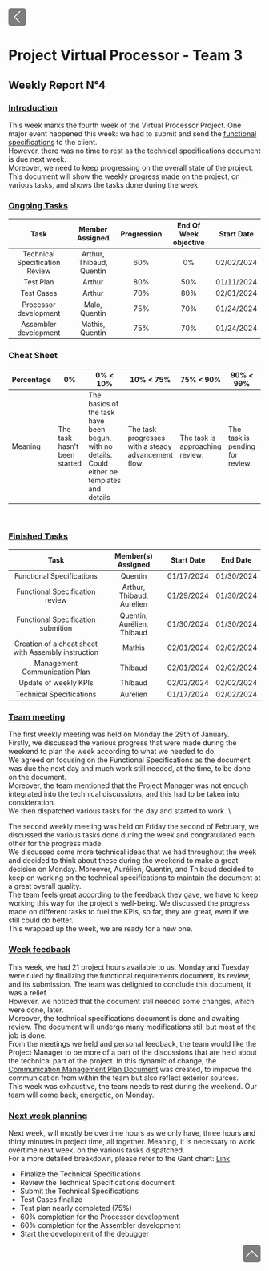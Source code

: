 <div> <a href="./"><img src="../img/back2.png" width="35px"></a>
</div>

# Project Virtual Processor - Team 3  

## Weekly Report N°4

### <u>Introduction </u>

This week marks the fourth week of the Virtual Processor Project. One major event happened this week: we had to submit and send the [functional specifications](https://github.com/algosup/2023-2024-project-3-virtual-processor-team-3/blob/main/documents/functional_specifications.md) to the client. \
However, there was no time to rest as the technical specifications document is due next week. \
Moreover, we need to keep progressing on the overall state of the project. \
This document will show the weekly progress made on the project, on various tasks, and shows the tasks done during the week.

### <u>Ongoing Tasks</u>

| Task  | Member Assigned | Progression | End Of Week objective | Start Date |
| :---: | :-------------: | :---------: | :-------------------: | :--------: |
| Technical Specification Review | Arthur, Thibaud, Quentin     |    60%     | 0%   | 02/02/2024    |
| Test Plan                      | Arthur                       |    80%     | 50%  | 01/11/2024    |
| Test Cases                     | Arthur                       |    70%     | 80%  | 02/01/2024    |
| Processor development          | Malo, Quentin                |    75%     | 70%  | 01/24/2024    |
| Assembler development          | Mathis, Quentin              |    75%      | 70%  | 01/24/2024    |

### Cheat Sheet

| Percentage | 0%                           | 0% < 10%                                                                                         | 10% < 75%                                           | 75% < 90%                       | 90% < 99%                       | 100%                           |
| ---------- | ---------------------------- | ------------------------------------------------------------------------------------------------ | --------------------------------------------------- | ------------------------------- | ------------------------------- | ------------------------------ |
| Meaning    | The task hasn't been started | The basics of the task have been begun, with no details. Could either be templates and details | The task progresses with a steady advancement flow. | The task is approaching review. | The task is pending for review. | The task is done and included. |

<br>

### <u>Finished Tasks</u>

| Task  | Member(s) Assigned | Start Date | End Date |
| :---: | :----------------: | :--------: | :------: |
| Functional Specifications  |  Quentin   |    01/17/2024        |  01/30/2024       |
| Functional Specification review  |   Arthur, Thibaud, Aurélien |   01/29/2024      |  01/30/2024        |
| Functional Specification submition  |  Quentin, Aurélien, Thibaud |   01/30/2024   |  01/30/2024        |
| Creation of a cheat sheet with Assembly instruction  | Mathis  |  02/01/2024        | 02/02/2024 |
| Management Communication Plan    | Thibaud                      | 02/01/2024           | 02/02/2024    |
| Update of weekly KPIs    |   Thibaud  |  02/02/2024    |   02/02/2024    |
| Technical Specifications |  Aurélien  |  01/17/2024          |  02/02/2024        |

### <u>Team meeting</u>

The first weekly meeting was held on Monday the 29th of January. \
Firstly, we discussed the various progress that were made during the weekend to plan the week according to what we needed to do. \
We agreed on focusing on the Functional Specifications as the document was due the next day and much work still needed, at the time, to be done on the document. \
Moreover, the team mentioned that the Project Manager was not enough integrated into the technical discussions, and this had to be taken into consideration. \
We then dispatched various tasks for the day and started to work. \

The second weekly meeting was held on Friday the second of February, we discussed the various tasks done during the week and congratulated each other for the progress made. \
We discussed some more technical ideas that we had throughout the week and decided to think about these during the weekend to make a great decision on Monday.
Moreover, Aurélien, Quentin, and Thibaud decided to keep on working on the technical specifications to maintain the document at a great overall quality. \
The team feels great according to the feedback they gave, we have to keep working this way for the project's well-being. We discussed the progress made on different tasks to fuel the KPIs, so far, they are great, even if we still could do better. \
This wrapped up the week, we are ready for a new one.

### <u>Week feedback</u>

This week, we had 21 project hours available to us, Monday and Tuesday were ruled by finalizing the functional requirements document, its review, and its submission. The team was delighted to conclude this document, it was a relief. \
However, we noticed that the document still needed some changes, which were done, later. \
Moreover, the technical specifications document is done and awaiting review. The document will undergo many modifications still but most of the job is done. \
From the meetings we held and personal feedback, the team would like the Project Manager to be more of a part of the discussions that are held about the technical part of the project. In this dynamic of change, the [Communication Management Plan Document](https://github.com/algosup/2023-2024-project-3-virtual-processor-team-3/blob/main/documents/Management/weekly_report/weekly_report3.md) was created, to improve the communication from within the team but also reflect exterior sources. \
This week was exhaustive, the team needs to rest during the weekend. Our team will come back, energetic, on Monday.

### <u>Next week planning </u>

Next week, will mostly be overtime hours as we only have, three hours and thirty minutes in project time, all together. Meaning, it is necessary to work overtime next week, on the various tasks dispatched. \
For a more detailed breakdown, please refer to the Gant chart: [Link](https://github.com/orgs/algosup/projects/20/views/4)

- Finalize the Technical Specifications
- Review the Technical Specifications document
- Submit the Technical Specifications
- Test Cases finalize
- Test plan nearly completed (75%)
- 60% completion for the Processor development
- 60% completion for the Assembler development
- Start the development of the debugger


<div align="right"><a href="#project-virtual-processor---team-3"><img src="../img/back.png" width="35px"></a></div>